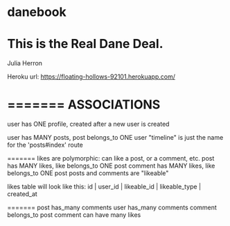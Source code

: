 
danebook
========

This is the Real Dane Deal.
=======


Julia Herron


Heroku url: https://floating-hollows-92101.herokuapp.com/


=======
ASSOCIATIONS
=======


user has ONE profile, created after a new user is created

user has MANY posts, post belongs_to ONE user
"timeline" is just the name for the 'posts#index' route


=======
likes are polymorphic: can like a post, or a comment, etc.
post has MANY likes, like belongs_to ONE post
comment has MANY likes, like belongs_to ONE post
posts and comments are "likeable"

likes table will look like this:
id | user_id | likeable_id | likeable_type | created_at



=======
post has_many comments
user has_many comments
comment belongs_to post
comment can have many likes